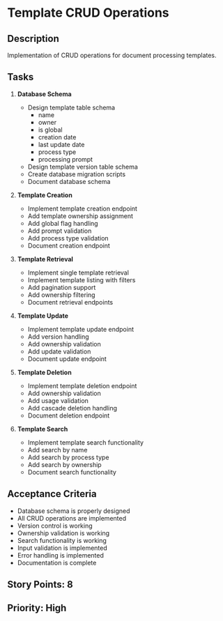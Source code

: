 # Template CRUD Operations

## Description

Implementation of CRUD operations for document processing templates.

## Tasks

1. **Database Schema**

   - Design template table schema
     - name
     - owner
     - is global
     - creation date
     - last update date
     - process type
     - processing prompt
   - Design template version table schema
   - Create database migration scripts
   - Document database schema

2. **Template Creation**

   - Implement template creation endpoint
   - Add template ownership assignment
   - Add global flag handling
   - Add prompt validation
   - Add process type validation
   - Document creation endpoint

3. **Template Retrieval**

   - Implement single template retrieval
   - Implement template listing with filters
   - Add pagination support
   - Add ownership filtering
   - Document retrieval endpoints

4. **Template Update**

   - Implement template update endpoint
   - Add version handling
   - Add ownership validation
   - Add update validation
   - Document update endpoint

5. **Template Deletion**

   - Implement template deletion endpoint
   - Add ownership validation
   - Add usage validation
   - Add cascade deletion handling
   - Document deletion endpoint

6. **Template Search**
   - Implement template search functionality
   - Add search by name
   - Add search by process type
   - Add search by ownership
   - Document search functionality

## Acceptance Criteria

- Database schema is properly designed
- All CRUD operations are implemented
- Version control is working
- Ownership validation is working
- Search functionality is working
- Input validation is implemented
- Error handling is implemented
- Documentation is complete

## Story Points: 8

## Priority: High
